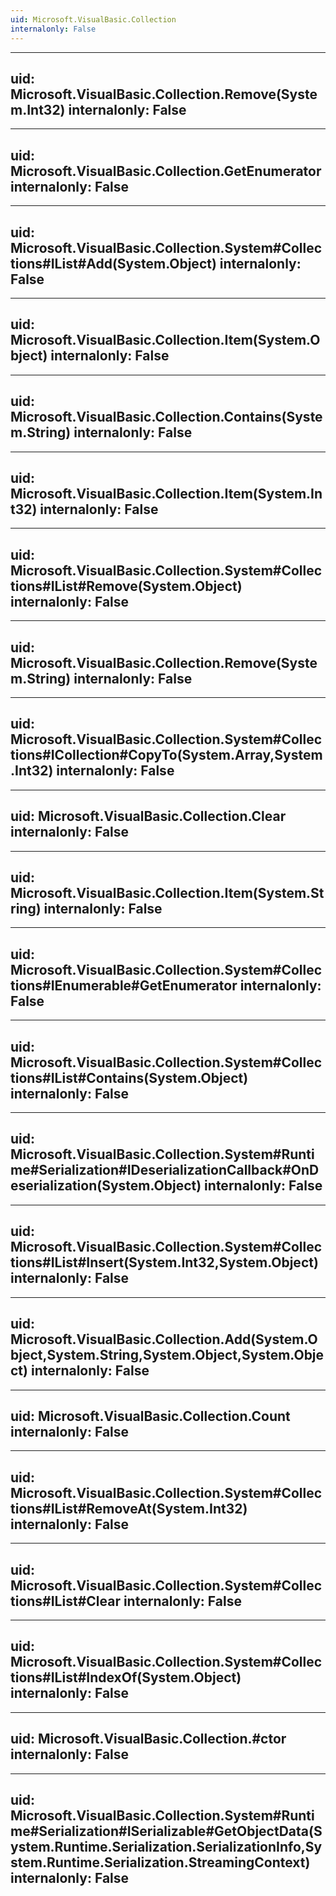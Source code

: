 ```yaml
---
uid: Microsoft.VisualBasic.Collection
internalonly: False
---
```


---
uid: Microsoft.VisualBasic.Collection.Remove(System.Int32)
internalonly: False
---

---
uid: Microsoft.VisualBasic.Collection.GetEnumerator
internalonly: False
---

---
uid: Microsoft.VisualBasic.Collection.System#Collections#IList#Add(System.Object)
internalonly: False
---

---
uid: Microsoft.VisualBasic.Collection.Item(System.Object)
internalonly: False
---

---
uid: Microsoft.VisualBasic.Collection.Contains(System.String)
internalonly: False
---

---
uid: Microsoft.VisualBasic.Collection.Item(System.Int32)
internalonly: False
---

---
uid: Microsoft.VisualBasic.Collection.System#Collections#IList#Remove(System.Object)
internalonly: False
---

---
uid: Microsoft.VisualBasic.Collection.Remove(System.String)
internalonly: False
---

---
uid: Microsoft.VisualBasic.Collection.System#Collections#ICollection#CopyTo(System.Array,System.Int32)
internalonly: False
---

---
uid: Microsoft.VisualBasic.Collection.Clear
internalonly: False
---

---
uid: Microsoft.VisualBasic.Collection.Item(System.String)
internalonly: False
---

---
uid: Microsoft.VisualBasic.Collection.System#Collections#IEnumerable#GetEnumerator
internalonly: False
---

---
uid: Microsoft.VisualBasic.Collection.System#Collections#IList#Contains(System.Object)
internalonly: False
---

---
uid: Microsoft.VisualBasic.Collection.System#Runtime#Serialization#IDeserializationCallback#OnDeserialization(System.Object)
internalonly: False
---

---
uid: Microsoft.VisualBasic.Collection.System#Collections#IList#Insert(System.Int32,System.Object)
internalonly: False
---

---
uid: Microsoft.VisualBasic.Collection.Add(System.Object,System.String,System.Object,System.Object)
internalonly: False
---

---
uid: Microsoft.VisualBasic.Collection.Count
internalonly: False
---

---
uid: Microsoft.VisualBasic.Collection.System#Collections#IList#RemoveAt(System.Int32)
internalonly: False
---

---
uid: Microsoft.VisualBasic.Collection.System#Collections#IList#Clear
internalonly: False
---

---
uid: Microsoft.VisualBasic.Collection.System#Collections#IList#IndexOf(System.Object)
internalonly: False
---

---
uid: Microsoft.VisualBasic.Collection.#ctor
internalonly: False
---

---
uid: Microsoft.VisualBasic.Collection.System#Runtime#Serialization#ISerializable#GetObjectData(System.Runtime.Serialization.SerializationInfo,System.Runtime.Serialization.StreamingContext)
internalonly: False
---
